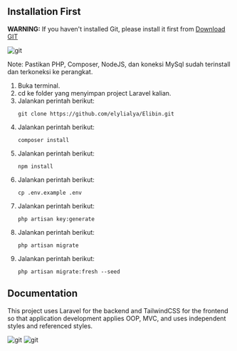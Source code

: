 ## Installation First

**WARNING:** If you haven't installed Git, please install it first from [Download GIT](https://git-scm.com/)

![git](https://git-scm.com/images/logo@2x.png)

Note: Pastikan PHP, Composer, NodeJS, dan koneksi MySql sudah terinstall dan terkoneksi ke perangkat.
1. Buka terminal.
2. cd ke folder yang menyimpan project Laravel kalian.
3. Jalankan perintah berikut:
    ```
    git clone https://github.com/elylialya/Elibin.git
    ```
4. Jalankan perintah berikut:
    ```
    composer install
    ```
5. Jalankan perintah berikut:
    ```
    npm install
    ```
6. Jalankan perintah berikut:
    ```
    cp .env.example .env
    ```
7. Jalankan perintah berikut:
    ```
    php artisan key:generate
    ```
8. Jalankan perintah berikut:
    ```
    php artisan migrate
    ```
9. Jalankan perintah berikut:
    ```
    php artisan migrate:fresh --seed
    ```

## Documentation

This project uses Laravel for the backend and TailwindCSS for the frontend so that application development applies OOP, MVC, and uses independent styles and referenced styles.

![git](https://cdn.icon-icons.com/icons2/2699/PNG/512/laravel_logo_icon_170314.png) ![git](https://cdn.icon-icons.com/icons2/2699/PNG/512/tailwindcss_logo_icon_170649.png)

